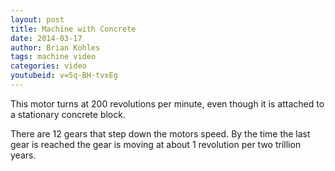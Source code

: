 ```yaml
---
layout: post
title: Machine with Concrete
date: 2014-03-17
author: Brian Kohles
tags: machine video
categories: video
youtubeid: v=5q-BH-tvxEg
---
```

This motor turns at 200 revolutions per minute, even though it is attached to a stationary concrete block.

There are 12 gears that step down the motors speed. By the time the last gear is reached the gear is moving at about 1 revolution per two trillion years.
